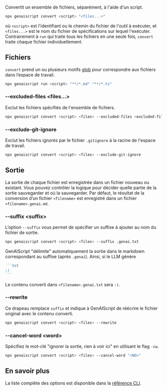 Convertit un ensemble de fichiers, séparément, à l'aide d'un script.

```bash
npx genaiscript convert <script> "<files...>"
```

où `<script>` est l'identifiant ou le chemin du fichier de l'outil à exécuter, et `<files...>` est le nom du fichier de spécifications sur lequel l'exécuter.
Contrairement à `run` qui traite tous les fichiers en une seule fois, `convert` traite chaque fichier individuellement.

## Fichiers

`convert` prend un ou plusieurs motifs [glob](https://en.wikipedia.org/wiki/Glob_\(programming\)) pour correspondre aux fichiers dans l’espace de travail.

```bash sh
npx genaiscript run <script> "**/*.md" "**/*.ts"
```

### --excluded-files \<files...>

Exclut les fichiers spécifiés de l'ensemble de fichiers.

```sh "--excluded-files <excluded-files...>"
npx genaiscript convert <script> <files> --excluded-files <excluded-files...>
```

### --exclude-git-ignore

Exclut les fichiers ignorés par le fichier `.gitignore` à la racine de l'espace de travail.

```sh "--exclude-git-ignore"
npx genaiscript convert <script> <files> --exclude-git-ignore
```

## Sortie

La sortie de chaque fichier est enregistrée dans un fichier nouveau ou existant. Vous pouvez contrôler la logique pour décider quelle partie de la sortie sauvegarder et où la sauvegarder.
Par défaut, le résultat de la conversion d’un fichier `<filename>` est enregistré dans un fichier `<filename>.genai.md`.

### --suffix \<suffix>

L’option `--suffix` vous permet de spécifier un suffixe à ajouter au nom du fichier de sortie.

```sh "--suffix .genai.txt"
npx genaiscript convert <script> <files> --suffix .genai.txt
```

GenAIScript "délimite" automatiquement la sortie dans le markdown correspondant au suffixe (après `.genai`). Ainsi, si le LLM génère

````markdown
```txt
:)
```
````

Le contenu converti dans `<filename>.genai.txt` sera `:)`.

### --rewrite

Ce drapeau remplace `suffix` et indique à GenAIScript de réécrire le fichier original avec le contenu converti.

```sh "--rewrite"
npx genaiscript convert <script> <files> --rewrite
```

### --cancel-word \<word>

Spécifiez le mot-clé "ignorer la sortie, rien à voir ici" en utilisant le flag `-cw`.

```sh '--cancel-word "<NO>"'
npx genaiscript convert <script> <files> --cancel-word "<NO>"
```

## En savoir plus

La liste complète des options est disponible dans la [référence CLI](../../../reference/reference/cli/commands#convert/).